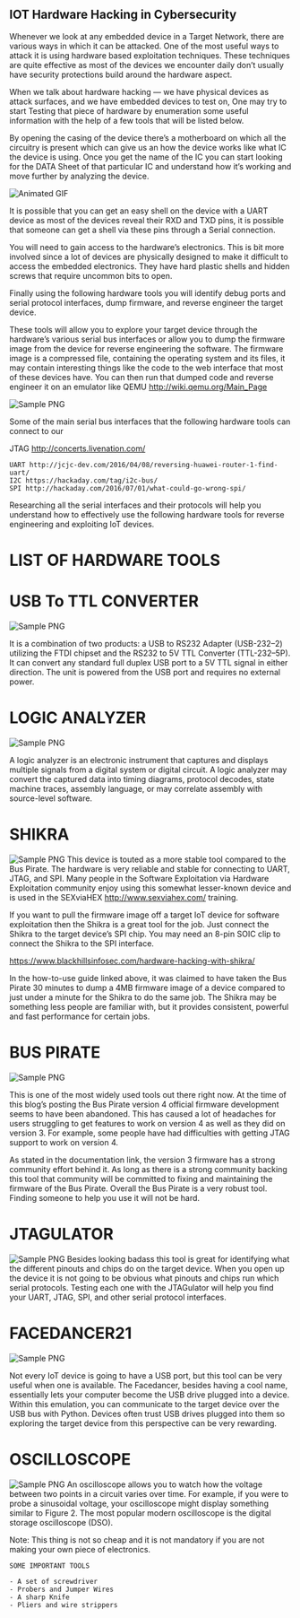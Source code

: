 ## IOT Hardware Hacking in Cybersecurity

Whenever we look at any embedded device in a Target Network, there are various ways in which it can be attacked. One of the most useful ways to attack it is using hardware based exploitation techniques. These techniques are quite effective as most of the devices we encounter daily don’t usually have security protections build around the hardware aspect.

When we talk about hardware hacking — we have physical devices as attack surfaces, and we have embedded devices to test on, One may try to start Testing that piece of hardware by enumeration some useful information with the help of a few tools that will be listed below.

By opening the casing of the device there’s a motherboard on which all the circuitry is present which can give us an how the device works like what IC the device is using. Once you get the name of the IC you can start looking for the DATA Sheet of that particular IC and understand how it’s working and move further by analyzing the device.

![Animated GIF](https://miro.medium.com/v2/resize:fit:640/format:webp/1*r1FgrQpFIfqtPSf7l-tqOg.gif)

It is possible that you can get an easy shell on the device with a UART device as most of the devices reveal their RXD and TXD pins, it is possible that someone can get a shell via these pins through a Serial connection.

You will need to gain access to the hardware’s electronics. This is bit more involved since a lot of devices are physically designed to make it difficult to access the embedded electronics. They have hard plastic shells and hidden screws that require uncommon bits to open.

Finally using the following hardware tools you will identify debug ports and serial protocol interfaces, dump firmware, and reverse engineer the target device.

These tools will allow you to explore your target device through the hardware’s various serial bus interfaces or allow you to dump the firmware image from the device for reverse engineering the software. The firmware image is a compressed file, containing the operating system and its files, it may contain interesting things like the code to the web interface that most of these devices have. You can then run that dumped code and reverse engineer it on an emulator like QEMU http://wiki.qemu.org/Main_Page

![Sample PNG](https://miro.medium.com/v2/resize:fit:720/format:webp/1*ymTZWIy6oRu74lBGBft0fg.png)

Some of the main serial bus interfaces that the following hardware tools can connect to our

JTAG http://concerts.livenation.com/

    UART http://jcjc-dev.com/2016/04/08/reversing-huawei-router-1-find-uart/
    I2C https://hackaday.com/tag/i2c-bus/
    SPI http://hackaday.com/2016/07/01/what-could-go-wrong-spi/

Researching all the serial interfaces and their protocols will help you understand how to effectively use the following hardware tools for reverse engineering and exploiting IoT devices.
# LIST OF HARDWARE TOOLS
# USB To TTL CONVERTER
![Sample PNG](https://miro.medium.com/v2/resize:fit:640/format:webp/0*tih6twW9e6mLC_tY)

It is a combination of two products: a USB to RS232 Adapter (USB-232–2) utilizing the FTDI chipset and the RS232 to 5V TTL Converter (TTL-232–5P). It can convert any standard full duplex USB port to a 5V TTL signal in either direction. The unit is powered from the USB port and requires no external power.

# LOGIC ANALYZER
![Sample PNG](https://miro.medium.com/v2/resize:fit:720/format:webp/0*ljIuPmrCUVw9YuXf.jpeg)

A logic analyzer is an electronic instrument that captures and displays multiple signals from a digital system or digital circuit. A logic analyzer may convert the captured data into timing diagrams, protocol decodes, state machine traces, assembly language, or may correlate assembly with source-level software.

# SHIKRA
![Sample PNG](https://int3.cc/cdn/shop/products/IMG_0902_1024x1024.JPG?v=1518652948)
This device is touted as a more stable tool compared to the Bus Pirate. The hardware is very reliable and stable for connecting to UART, JTAG, and SPI. Many people in the Software Exploitation via Hardware Exploitation community enjoy using this somewhat lesser-known device and is used in the SEXviaHEX http://www.sexviahex.com/ training.

If you want to pull the firmware image off a target IoT device for software exploitation then the Shikra is a great tool for the job. Just connect the Shikra to the target device’s SPI chip. You may need an 8-pin SOIC clip to connect the Shikra to the SPI interface.

https://www.blackhillsinfosec.com/hardware-hacking-with-shikra/

In the how-to-use guide linked above, it was claimed to have taken the Bus Pirate 30 minutes to dump a 4MB firmware image of a device compared to just under a minute for the Shikra to do the same job. The Shikra may be something less people are familiar with, but it provides consistent, powerful and fast performance for certain jobs.
# BUS PIRATE
![Sample PNG](https://lh3.googleusercontent.com/proxy/d3W-QqrLQAMPTBm2pdZAvo1YU104pXJhr0dEF-C8Ri9HVSDGuLNGwUJwDSh2ivjFldA-ruDbkDmVH43v78cyYUIWPaEN72lf9KXUeDpAELXU8Kx_ovZN-A)

This is one of the most widely used tools out there right now. At the time of this blog’s posting the Bus Pirate version 4 official firmware development seems to have been abandoned. This has caused a lot of headaches for users struggling to get features to work on version 4 as well as they did on version 3. For example, some people have had difficulties with getting JTAG support to work on version 4.

As stated in the documentation link, the version 3 firmware has a strong community effort behind it. As long as there is a strong community backing this tool that community will be committed to fixing and maintaining the firmware of the Bus Pirate. Overall the Bus Pirate is a very robust tool. Finding someone to help you use it will not be hard.
# JTAGULATOR
![Sample PNG](https://media.parallax.com/wp-content/uploads/2020/07/13151959/32115.png)
Besides looking badass this tool is great for identifying what the different pinouts and chips do on the target device. When you open up the device it is not going to be obvious what pinouts and chips run which serial protocols. Testing each one with the JTAGulator will help you find your UART, JTAG, SPI, and other serial protocol interfaces.
# FACEDANCER21
![Sample PNG](https://hackerwarehouse.com/wp-content/uploads/2014/10/facedancer21-454A9092b-1024.jpg)

Not every IoT device is going to have a USB port, but this tool can be very useful when one is available. The Facedancer, besides having a cool name, essentially lets your computer become the USB drive plugged into a device. Within this emulation, you can communicate to the target device over the USB bus with Python. Devices often trust USB drives plugged into them so exploring the target device from this perspective can be very rewarding.
# OSCILLOSCOPE
![Sample PNG](https://cdn.sparkfun.com/assets/8/3/c/d/d/52f29d4dce395fe72c8b4569.jpg)
An oscilloscope allows you to watch how the voltage between two points in a circuit varies over time. For example, if you were to probe a sinusoidal voltage, your oscilloscope might display something similar to Figure 2. The most popular modern oscilloscope is the digital storage oscilloscope (DSO).

Note: This thing is not so cheap and it is not mandatory if you are not making your own piece of electronics.

    SOME IMPORTANT TOOLS

    - A set of screwdriver
    - Probers and Jumper Wires
    - A sharp Knife
    - Pliers and wire strippers
